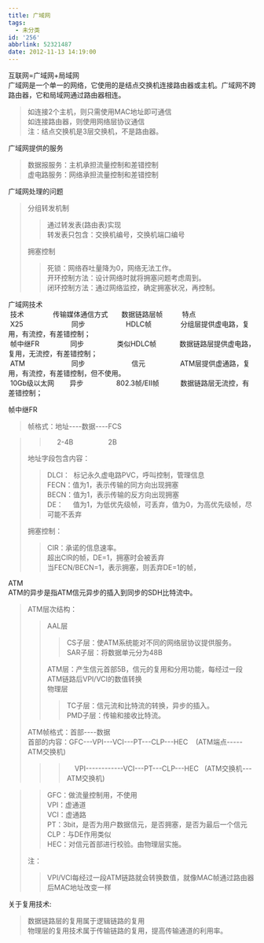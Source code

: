 ```yaml
---
title: 广域网
tags:
  - 未分类
id: '256'
abbrlink: 52321487
date: 2012-11-13 14:19:00
---
```


互联网=广域网+局域网  
广域网是一个单一的网络，它使用的是结点交换机连接路由器或主机。广域网不跨路由器，它和局域网通过路由器相连。  

> 如连接2个主机，则只需使用MAC地址即可通信  
> 如连接路由器，则使用网络层协议通信  
> 注：结点交换机是3层交换机，不是路由器。  

  
  
广域网提供的服务  

> 数据报服务：主机承担流量控制和差错控制  
> 虚电路服务：网络承担流量控制和差错控制  
>   
>   

广域网处理的问题  

> 分组转发机制  
> 
> > 通过转发表(路由表)实现  
> > 转发表只包含：交换机编号，交换机端口编号  
> 
> 拥塞控制  
> 
> > 死锁：网络吞吐量降为0，网络无法工作。  
> > 开环控制方法：设计网络时就将拥塞问题考虑周到。  
> > 闭环控制方法：通过网络监控，确定拥塞状况，再控制。  
> >   
> >   
> >   

广域网技术  
 技术               传输媒体通信方式       数据链路层帧          特点  
 X25                         同步                     HDLC帧               分组层提供虚电路，复用，有流控，有差错控制；  
 帧中继FR                同步                 类似HDLC帧            数据链路层提供虚电路，复用，无流控，有差错控制；  
 ATM                        同步                        信元                  ATM层提供虚通路，复用，有流控，有差错控制，但不使用。  
 10Gb级以太网        异步                 802.3帧/EII帧           数据链路层无流控，有差错控制；  
  
  
  
帧中继FR  

> 帧格式：地址----数据----FCS  

> >      2-4B                  2B  
> 
> 地址字段包含内容：  
> 
> > DLCI：  标记永久虚电路PVC，呼叫控制，管理信息  
> > FECN：值为1，表示传输的同方向出现拥塞  
> > BECN：值为1，表示传输的反方向出现拥塞  
> > DE：     值为1，为低优先级帧，可丢弃，值为0，为高优先级帧，尽可能不丢弃  
> 
> 拥塞控制：  
> 
> > CIR：承诺的信息速率。  
> > 超出CIR的帧，DE=1，拥塞时会被丢弃  
> > 当FECN/BECN=1，表示拥塞，则丢弃DE=1的帧，  

  
  
  
ATM  
ATM的异步是指ATM信元异步的插入到同步的SDH比特流中。  

> ATM层次结构：  
> 
> > AAL层  
> > 
> > > CS子层：使ATM系统能对不同的网络层协议提供服务。  
> > > SAR子层：将数据单元分为48B  
> > 
> > ATM层：产生信元首部5B，信元的复用和分用功能，每经过一段ATM链路后VPI/VCI的数值转换  
> > 物理层  
> > 
> > > TC子层：信元流和比特流的转换，异步的插入。  
> > > PMD子层：传输和接收比特流。  
> 
>   
>   
> ATM帧格式：首部----数据  
> 首部的内容：GFC---VPI---VCI---PT---CLP---HEC    (ATM端点-----ATM交换机)  
> 
> > >     VPI------------VCI---PT---CLP---HEC   (ATM交换机---ATM交换机)  

> > GFC：做流量控制用，不使用  
> > VPI：虚通道  
> > VCI：虚通路  
> > PT：3bit，是否为用户数据信元，是否拥塞，是否为最后一个信元  
> > CLP：与DE作用类似  
> > HEC：对信元首部进行校验。由物理层实施。  
> 
> 注：  
> 
> > VPI/VCI每经过一段ATM链路就会转换数值，就像MAC帧通过路由器后MAC地址改变一样  
> 
>   

  
关于复用技术:  

> 数据链路层的复用属于逻辑链路的复用  
> 物理层的复用技术属于传输链路的复用，提高传输通道的利用率。